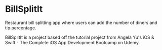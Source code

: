 # BillSplitIt
Restaurant bill splitting app where users can add the number of diners and tip percentage.

BillSplitIt is a project based off the tutorial project from Angela Yu's iOS & Swift - The Complete iOS App Development Bootcamp on Udemy.
